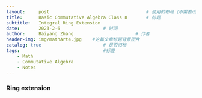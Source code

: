 ```yaml
---
layout:     post   				                    # 使用的布局（不需要改）
title:      Basic Commutative Algebra Class 8		# 标题 
subtitle:   Integral Ring Extension
date:       2023-2-6 				# 时间
author:     Baiyang Zhang 						# 作者
header-img: img/mathArt4.jpg 	#这篇文章标题背景图片
catalog: true 						# 是否归档
tags:								#标签
    - Math
    - Commutative Algebra
    - Notes
---
```


### Ring extension


